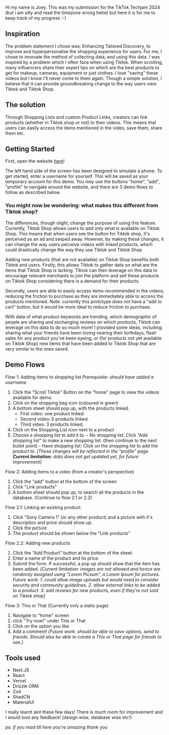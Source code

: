 Hi my name is Joey. This was my submission for the TikTok Techjam 2024 (but i am silly and read the timezone wrong hehe) but here it is for me to keep track of my progress :-)

## Inspiration

The problem statement I chose was: Enhancing Tailored Discovery, to improve and hyperpersonalise the shopping experience for users. For me, I chose to innovate the method of collecting data, and using this data. I was inspired by a problem which I often face when using Tiktok. When scrolling, many influencers share their expert tips on which are the best products to get for makeup, cameras, equipment or just clothes. I love "saving" these videos but I know I'll never come to them again.
Though a simple solution, I believe that it can provide groundbreaking change to the way users view Tiktok and Tiktok Shop.

## The solution

Through Shopping Lists and custom Product Links, creators can link products (whether in Tiktok shop or not) to their videos. This means that users can easily access the items mentioned in the video, save them, share them etc.

## Getting Started

First, open the website [here](https://tiktoktechjam.vercel.app)!

The left hand side of the screen has been designed to simulate a phone. To get started, enter a username for yourself. This will be saved as your temporary account for this demo.
You may use the buttons "home", "add", "profile" to navigate around the website, and there are 3 demo flows to follow as described below.

### You might now be wondering: what makes this different from Tiktok shop?

The differences, though slight, change the purpose of using this feature.
Currently, Tiktok Shop allows users to add only what is available on Tiktok Shop. This means that when users see the button for Tiktok shop, it's perceived as an ad and swiped away.
However, by making these changes, it can change the way users perceive videos with linked products, which could drastically change the way they use Tiktok and Tiktok Shop

Adding new products (that are not available) on Tiktok Shop benefits both Tiktok and users.
Firstly, this allows Tiktok to gather data on what are the items that Tiktok Shop is lacking. Tiktok can then leverage on this data to encourage relevant merchants to join the platform and sell these products on Tiktok Shop considering there is a demand for their products.

Secondly, users are able to easily access items recommended in the videos, reducing the friction to purchase as they are immediately able to access the products mentioned. Note: currently this prototype does not have a "add to cart" button, but it would be more ideal to reduce friction to purchase.

With data of what product keywords are trending, which demographic of people are sharing and exchanging reviews on which products, Tiktok can leverage on this data to do so much more! I provided some ideas, including: sharing what your friends have been loving nearing their birthdays, flash sales for any product you've been eyeing, or (for products not yet available on Tiktok Shop) new items that have been added to Tiktok Shop that are very similar to the ones saved.

## Demo Flows

Flow 1: Adding items to shopping list
_Prerequisite: should have added a username_

1. Click the "Scroll Tiktok" Button on the "home" page to view the videos available for demo.
2. Click on the shopping bag icon (coloured in green)
3. A bottom sheet should pop up, with the products linked.
   - First video: one product linked.
   - Second video: 0 products linked.
   - Third video: 3 products linked.
4. Click on the Shopping List icon next to a product
5. Choose a shopping list to add it to. - No shopping list: Click "Add shopping list" to make a new shopping list. (then continue to the next bullet point) - Have shopping list: Click on the shopping list to add the product to.
   _[These changes will be reflected in the "profile" page. **Current limitation:** data does not get updated yet, for future improvement]_

Flow 2: Adding items to a video (from a creator's perspective)

1. Click the "add" button at the bottom of the screen
2. Click "Link products"
3. A bottom sheet should pop up, to search all the products in the database.
   (Continue to flow 2.1 or 2.2)

Flow 2.1: Linking an existing product.

1. Click "Sony Camera 1" (or any other product) and a picture with it's description and price should show up.
2. Click the picture
3. The product should be shown below the "Link products"

Flow 2.2: Adding new products

1. Click the "Add Product" button at the bottom of the sheet.
2. Enter a name of the product and its price.
3. Submit the form. If successful, a pop up should show that the item has been added.
   _[Current limitation: images are not allowed and hence are randomly assigned using "Lorem Picsum", a Lorem Ipsum for pictures. Future work: 1. could allow image uploads but would need to consider security and community guidelines. 2. allow external links to be added to a product. 3. add reviews for new products, even if they're not sold on Tiktok shop]_

Flow 3: This or That (Currently only a static page)

1. Navigate to "home" screen
2. click "Try now!" under This or That
3. Click on the option you like
4. Add a comment!
   _[Future work: should be able to save options, send to friends. Should also be able to create a This or That page for friends to see.]_

## Tools used

- Next.JS
- React
- Vercel
- Drizzle ORM
- Zod
- ShadCN
- MaterialUI

I really learnt alot these few days! There is much room for improvement and I would love any feedback! (design wise, database wise etc!)

_ps: if you read till here you're amazing thank you_
